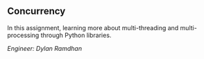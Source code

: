 ## Concurrency
In this assignment, learning more about multi-threading and multi-processing through Python libraries.

_Engineer: Dylan Ramdhan_
